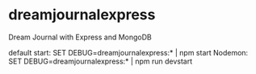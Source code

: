 # dreamjournalexpress
Dream Journal with Express and MongoDB

default start: SET DEBUG=dreamjournalexpress:* | npm start
Nodemon: SET DEBUG=dreamjournalexpress:* | npm run devstart
